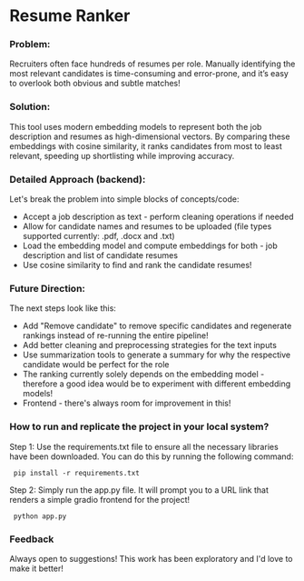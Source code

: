 # Resume Ranker

### Problem: 
Recruiters often face hundreds of resumes per role. Manually identifying the most relevant candidates is time-consuming and error-prone, and it’s easy to overlook both obvious and subtle matches!

### Solution:
This tool uses modern embedding models to represent both the job description and resumes as high-dimensional vectors. By comparing these embeddings with cosine similarity, it ranks candidates from most to least relevant, speeding up shortlisting while improving accuracy.

### Detailed Approach (backend):
Let's break the problem into simple blocks of concepts/code: 
- Accept a job description as text - perform cleaning operations if needed 
- Allow for candidate names and resumes to be uploaded (file types supported currently: .pdf, .docx and .txt)
- Load the embedding model and compute embeddings for both - job description and list of candidate resumes
- Use cosine similarity to find and rank the candidate resumes! 


### Future Direction:
The next steps look like this: 
- Add "Remove candidate" to remove specific candidates and regenerate rankings instead of re-running the entire pipeline!
- Add better cleaning and preprocessing strategies for the text inputs 
- Use summarization tools to generate a summary for why the respective candidate would be perfect for the role 
- The ranking currently solely depends on the embedding model - therefore a good idea would be to experiment with different embedding models! 
- Frontend - there's always room for improvement in this! 

### How to run and replicate the project in your local system? 
Step 1: Use the requirements.txt file to ensure all the necessary libraries have been downloaded. You can do this by running the following command: 

<code> pip install -r requirements.txt </code>

Step 2: Simply run the app.py file. It will prompt you to a URL link that renders a simple gradio frontend for the project! 

<code> python app.py </code>


### Feedback
Always open to suggestions! This work has been exploratory and I'd love to make it better! 